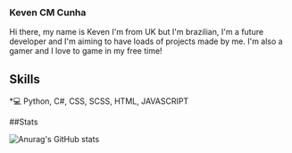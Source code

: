 ### Keven CM Cunha

Hi there, my name is Keven I'm from UK but I'm brazilian, I'm a future developer and I'm aiming to have loads of projects made by me. I'm also a gamer and I love to game in my free time!

## Skills
*💻 Python, C#, CSS, SCSS, HTML, JAVASCRIPT

##Stats

![Anurag's GitHub stats](https://github-readme-stats.vercel.app/api?username=kauaw19&theme=dark&show_icons=true)
